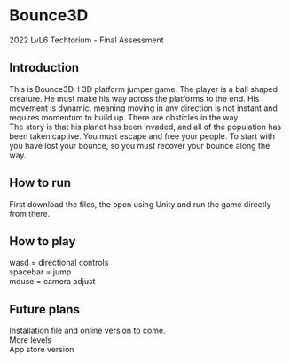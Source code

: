 # Bounce3D
2022 LvL6 Techtorium - Final Assessment

## Introduction
This is Bounce3D. I 3D platform jumper game. The player is a ball shaped creature. He must make his way across the platforms to the end. His movement is dynamic, meaning moving in any direction is not instant and requires momentum to build up. There are obsticles in the way.<br>
The story is that his planet has been invaded, and all of the population has been taken captive. You must escape and free your people. To start with you have lost your bounce, so you must recover your bounce along the way.

## How to run
First download the files, the open using Unity and run the game directly from there.

## How to play
wasd = directional controls<br>
spacebar = jump<br>
mouse = camera adjust

## Future plans
Installation file and online version to come.<br>
More levels<br>
App store version<br>
